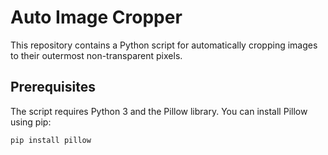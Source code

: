 # Auto Image Cropper

This repository contains a Python script for automatically cropping images to their outermost non-transparent pixels.

## Prerequisites

The script requires Python 3 and the Pillow library. You can install Pillow using pip:

```bash
pip install pillow
```

